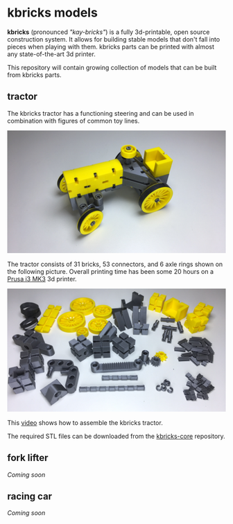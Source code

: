 # kbricks models

**kbricks** (pronounced *"kay-bricks"*) is a fully 3d-printable, open source construction system. It allows for building stable models that don't fall into pieces when playing with them. kbricks parts can be printed with almost any state-of-the-art 3d printer.

This repository will contain growing collection of models that can be built from kbricks parts.

## tractor

The kbricks tractor has a functioning steering and can be used in combination with figures of common toy lines.

  ![kbricks tractor](tractor/img/kbricks_tractor.png)

The tractor consists of 31 bricks, 53 connectors, and 6 axle rings shown on the following picture. Overall printing time has been some 20 hours on a [Prusa i3 MK3](https://en.wikipedia.org/wiki/Prusa_i3) 3d printer.

  ![kbricks tractor](tractor/img/kbricks_tractor_parts.png)

This [video](https://youtu.be/4aIxqMo3na0) shows how to assemble the kbricks tractor.

The required STL files can be downloaded from the [kbricks-core](https://github.com/kbricks/kbricks-core) repository.

## fork lifter

*Coming soon*

## racing car

*Coming soon*

